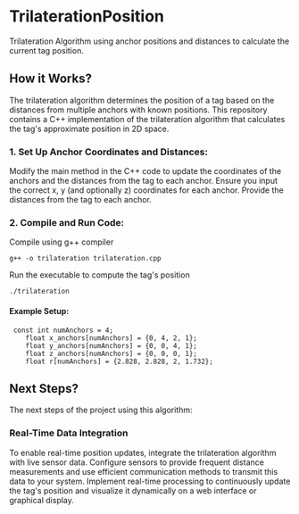 # TrilaterationPosition


Trilateration Algorithm using anchor positions and distances to calculate the current tag position.


## How it Works?

The trilateration algorithm determines the position of a tag based on the distances from multiple anchors with known positions. This repository contains a C++ implementation of the trilateration algorithm that calculates the tag's approximate position in 2D space.

### 1. Set Up Anchor Coordinates and Distances: 

Modify the main method in the C++ code to update the coordinates of the anchors and the distances from the tag to each anchor. Ensure you input the correct x, y (and optionally z) coordinates for each anchor. Provide the distances from the tag to each anchor.


### 2. Compile and Run Code: 

Compile using g++ compiler
```
g++ -o trilateration trilateration.cpp
```

Run the executable to compute the tag's position
```
./trilateration
```

#### Example Setup: 

```
 const int numAnchors = 4;
    float x_anchors[numAnchors] = {0, 4, 2, 1};
    float y_anchors[numAnchors] = {0, 0, 4, 1};
    float z_anchors[numAnchors] = {0, 0, 0, 1};
    float r[numAnchors] = {2.828, 2.828, 2, 1.732};
```



## Next Steps? 

The next steps of the project using this algorithm: 

### Real-Time Data Integration

To enable real-time position updates, integrate the trilateration algorithm with live sensor data. Configure sensors to provide frequent distance measurements and use efficient communication methods to transmit this data to your system. Implement real-time processing to continuously update the tag's position and visualize it dynamically on a web interface or graphical display.

